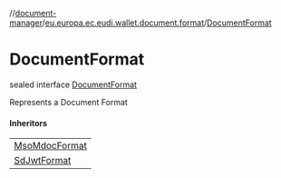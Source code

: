 //[document-manager](../../../index.md)/[eu.europa.ec.eudi.wallet.document.format](../index.md)/[DocumentFormat](index.md)

# DocumentFormat

sealed interface [DocumentFormat](index.md)

Represents a Document Format

#### Inheritors

|                                               |
|-----------------------------------------------|
| [MsoMdocFormat](../-mso-mdoc-format/index.md) |
| [SdJwtFormat](../-sd-jwt-format/index.md)     |
